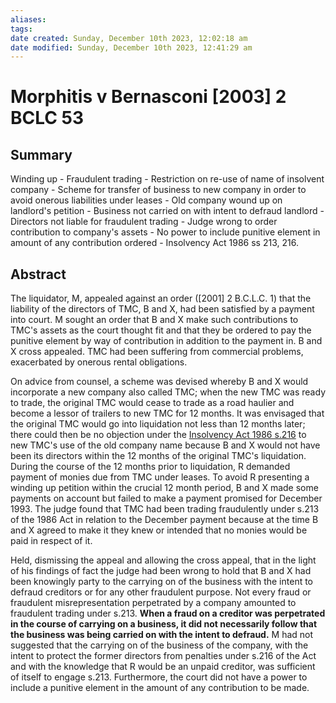 ```yaml
---
aliases: 
tags: 
date created: Sunday, December 10th 2023, 12:02:18 am
date modified: Sunday, December 10th 2023, 12:41:29 am
---
```


# Morphitis v Bernasconi [2003] 2 BCLC 53

## Summary

Winding up - Fraudulent trading - Restriction on re-use of name of insolvent company - Scheme for transfer of business to new company in order to avoid onerous liabilities under leases - Old company wound up on landlord's petition - Business not carried on with intent to defraud landlord - Directors not liable for fraudulent trading - Judge wrong to order contribution to company's assets - No power to include punitive element in amount of any contribution ordered - Insolvency Act 1986 ss 213, 216.

## Abstract

The liquidator, M, appealed against an order ([2001] 2 B.C.L.C. 1) that the liability of the directors of TMC, B and X, had been satisfied by a payment into court. M sought an order that B and X make such contributions to TMC's assets as the court thought fit and that they be ordered to pay the punitive element by way of contribution in addition to the payment in. B and X cross appealed. TMC had been suffering from commercial problems, exacerbated by onerous rental obligations.

On advice from counsel, a scheme was devised whereby B and X would incorporate a new company also called TMC; when the new TMC was ready to trade, the original TMC would cease to trade as a road haulier and become a lessor of trailers to new TMC for 12 months. It was envisaged that the original TMC would go into liquidation not less than 12 months later; there could then be no objection under the [Insolvency Act 1986 s.216](https://uk.practicallaw.thomsonreuters.com/Document/ID713E8D0E44A11DA8D70A0E70A78ED65/View/FullText.html?originationContext=document&transitionType=DocumentItem&ppcid=c304189f41874cd2867dde971bdcd8da&contextData=(sc.Default)) to new TMC's use of the old company name because B and X would not have been its directors within the 12 months of the original TMC's liquidation. During the course of the 12 months prior to liquidation, R demanded payment of monies due from TMC under leases. To avoid R presenting a winding up petition within the crucial 12 month period, B and X made some payments on account but failed to make a payment promised for December 1993. The judge found that TMC had been trading fraudulently under s.213 of the 1986 Act in relation to the December payment because at the time B and X agreed to make it they knew or intended that no monies would be paid in respect of it.

Held, dismissing the appeal and allowing the cross appeal, that in the light of his findings of fact the judge had been wrong to hold that B and X had been knowingly party to the carrying on of the business with the intent to defraud creditors or for any other fraudulent purpose. Not every fraud or fraudulent misrepresentation perpetrated by a company amounted to fraudulent trading under s.213. **When a fraud on a creditor was perpetrated in the course of carrying on a business, it did not necessarily follow that the business was being carried on with the intent to defraud.** M had not suggested that the carrying on of the business of the company, with the intent to protect the former directors from penalties under s.216 of the Act and with the knowledge that R would be an unpaid creditor, was sufficient of itself to engage s.213. Furthermore, the court did not have a power to include a punitive element in the amount of any contribution to be made.
